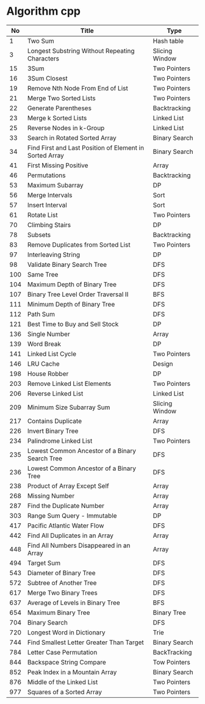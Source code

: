 # Algorithm cpp

| No  | Title                                                   | Type           |
| --- | ------------------------------------------------------- | -------------- |
| 1   | Two Sum                                                 | Hash table     |
| 3   | Longest Substring Without Repeating Characters          | Slicing Window |
| 15  | 3Sum                                                    | Two Pointers   |
| 16  | 3Sum Closest                                            | Two Pointers   |
| 19  | Remove Nth Node From End of List                        | Two Pointers   |
| 21  | Merge Two Sorted Lists                                  | Two Pointers   |
| 22  | Generate Parentheses                                    | Backtracking   |
| 23  | Merge k Sorted Lists                                    | Linked List    |
| 25  | Reverse Nodes in k-Group                                | Linked List    |
| 33  | Search in Rotated Sorted Array                          | Binary Search  |
| 34  | Find First and Last Position of Element in Sorted Array | Binary Search  |
| 41  | First Missing Positive                                  | Array          |
| 46  | Permutations                                            | Backtracking   |
| 53  | Maximum Subarray                                        | DP             |
| 56  | Merge Intervals                                         | Sort           |
| 57  | Insert Interval                                         | Sort           |
| 61  | Rotate List                                             | Two Pointers   |
| 70  | Climbing Stairs                                         | DP             |
| 78  | Subsets                                                 | Backtracking   |
| 83  | Remove Duplicates from Sorted List                      | Two Pointers   |
| 97  | Interleaving String                                     | DP             |
| 98  | Validate Binary Search Tree                             | DFS            |
| 100 | Same Tree                                               | DFS            |
| 104 | Maximum Depth of Binary Tree                            | DFS            |
| 107 | Binary Tree Level Order Traversal II                    | BFS            |
| 111 | Minimum Depth of Binary Tree                            | DFS            |
| 112 | Path Sum                                                | DFS            |
| 121 | Best Time to Buy and Sell Stock                         | DP             |
| 136 | Single Number                                           | Array          |
| 139 | Word Break                                              | DP             |
| 141 | Linked List Cycle                                       | Two Pointers   |
| 146 | LRU Cache                                               | Design         |
| 198 | House Robber                                            | DP             |
| 203 | Remove Linked List Elements                             | Two Pointers   |
| 206 | Reverse Linked List                                     | Linked List    |
| 209 | Minimum Size Subarray Sum                               | Slicing Window |
| 217 | Contains Duplicate                                      | Array          |
| 226 | Invert Binary Tree                                      | DFS            |
| 234 | Palindrome Linked List                                  | Two Pointers   |
| 235 | Lowest Common Ancestor of a Binary Search Tree          | DFS            |
| 236 | Lowest Common Ancestor of a Binary Tree                 | DFS            |
| 238 | Product of Array Except Self                            | Array          |
| 268 | Missing Number                                          | Array          |
| 287 | Find the Duplicate Number                               | Array          |
| 303 | Range Sum Query - Immutable                             | DP             |
| 417 | Pacific Atlantic Water Flow                             | DFS            |
| 442 | Find All Duplicates in an Array                         | Array          |
| 448 | Find All Numbers Disappeared in an Array                | Array          |
| 494 | Target Sum                                              | DFS            |
| 543 | Diameter of Binary Tree                                 | DFS            |
| 572 | Subtree of Another Tree                                 | DFS            |
| 617 | Merge Two Binary Trees                                  | DFS            |
| 637 | Average of Levels in Binary Tree                        | BFS            |
| 654 | Maximum Binary Tree                                     | Binary Tree    |
| 704 | Binary Search                                           | DFS            |
| 720 | Longest Word in Dictionary                              | Trie           |
| 744 | Find Smallest Letter Greater Than Target                | Binary Search  |
| 784 | Letter Case Permutation                                 | BackTracking   |
| 844 | Backspace String Compare                                | Tow Pointers   |
| 852 | Peak Index in a Mountain Array                          | Binary Search  |
| 876 | Middle of the Linked List                               | Two Pointers   |
| 977 | Squares of a Sorted Array                               | Two Pointers   |
